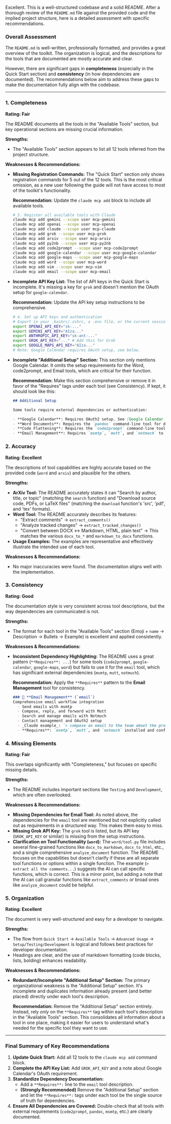 Excellent. This is a well-structured codebase and a solid README. After a thorough review of the `README.md` file against the provided code and the implied project structure, here is a detailed assessment with specific recommendations.

### Overall Assessment

The `README.md` is well-written, professionally formatted, and provides a great overview of the toolkit. The organization is logical, and the descriptions for the tools that are documented are mostly accurate and clear.

However, there are significant gaps in **completeness** (especially in the Quick Start section) and **consistency** (in how dependencies are documented). The recommendations below aim to address these gaps to make the documentation fully align with the codebase.

---

### 1. Completeness

**Rating: Fair**

The README documents all the tools in the "Available Tools" section, but key operational sections are missing crucial information.

**Strengths:**
*   The "Available Tools" section appears to list all 12 tools inferred from the project structure.

**Weaknesses & Recommendations:**

*   **Missing Registration Commands:** The "Quick Start" section only shows registration commands for 5 out of the 12 tools. This is the most critical omission, as a new user following the guide will not have access to most of the toolkit's functionality.

    **Recommendation:** Update the `claude mcp add` block to include all available tools.

    ```bash
    # 5. Register all available tools with Claude
    claude mcp add gemini --scope user mcp-gemini
    claude mcp add openai --scope user mcp-openai
    claude mcp add claude --scope user mcp-claude
    claude mcp add grok --scope user mcp-grok
    claude mcp add arxiv --scope user mcp-arxiv
    claude mcp add py2nb --scope user mcp-py2nb
    claude mcp add code2prompt --scope user mcp-code2prompt
    claude mcp add google-calendar --scope user mcp-google-calendar
    claude mcp add google-maps --scope user mcp-google-maps
    claude mcp add word --scope user mcp-word
    claude mcp add vim --scope user mcp-vim
    claude mcp add email --scope user mcp-email
    ```

*   **Incomplete API Key List:** The list of API keys in the Quick Start is incomplete. It's missing a key for `grok` and doesn't mention the OAuth setup for `google-calendar`.

    **Recommendation:** Update the API key setup instructions to be comprehensive.

    ```bash
    # 4. Set up API keys and authentication
    # Export in your .bashrc/.zshrc, a .env file, or the current session
    export OPENAI_API_KEY="sk-..."
    export GEMINI_API_KEY="AIza..."
    export ANTHROPIC_API_KEY="sk-ant-..."
    export GROK_API_KEY="..." # Add this for Grok
    export GOOGLE_MAPS_API_KEY="AIza..."
    # Note: Google Calendar requires OAuth setup, see below.
    ```

*   **Incomplete "Additional Setup" Section:** This section only mentions Google Calendar. It omits the setup requirements for the Word, code2prompt, and Email tools, which are critical for their function.

    **Recommendation:** Make this section comprehensive or remove it in favor of the "Requires" tags under each tool (see Consistency). If kept, it should look like this:

    ```markdown
    ## Additional Setup

    Some tools require external dependencies or authentication:

    - **Google Calendar**: Requires OAuth2 setup. See [Google Calendar Setup Guide](docs/google-calendar-setup.md).
    - **Word Documents**: Requires the `pandoc` command-line tool for document conversion. See the [pandoc installation guide](https://pandoc.org/installing.html).
    - **Code Flattening**: Requires the `code2prompt` command-line tool. It can be installed via `cargo install code2prompt`.
    - **Email Management**: Requires `msmtp`, `mutt`, and `notmuch` to be installed and configured on your system.
    ```

### 2. Accuracy

**Rating: Excellent**

The descriptions of tool capabilities are highly accurate based on the provided code (`word` and `arxiv`) and plausible for the others.

**Strengths:**
*   **ArXiv Tool:** The README accurately states it can "Search by author, title, or topic" (matching the `search` function) and "Download source code, PDFs, or LaTeX files" (matching the `download` function's 'src', 'pdf', and 'tex' formats).
*   **Word Tool:** The README accurately describes its features:
    *   "Extract comments" -> `extract_comments()`
    *   "Analyze tracked changes" -> `extract_tracked_changes()`
    *   "Convert between DOCX ↔ Markdown, HTML, plain text" -> This matches the various `docx_to_*` and `markdown_to_docx` functions.
*   **Usage Examples:** The examples are representative and effectively illustrate the intended use of each tool.

**Weaknesses & Recommendations:**
*   No major inaccuracies were found. The documentation aligns well with the implementation.

### 3. Consistency

**Rating: Good**

The documentation style is very consistent across tool descriptions, but the way dependencies are communicated is not.

**Strengths:**
*   The format for each tool in the "Available Tools" section (Emoji + `name` -> Description -> Bullets -> Example) is excellent and applied consistently.

**Weaknesses & Recommendations:**
*   **Inconsistent Dependency Highlighting:** The README uses a great pattern (`**Requires**: ...`) for some tools (`code2prompt`, `google-calendar`, `google-maps`, `word`) but fails to use it for the `email` tool, which has significant external dependencies (`msmtp`, `mutt`, `notmuch`).

    **Recommendation:** Apply the `**Requires**` pattern to the **Email Management** tool for consistency.

    ```markdown
    ### 📧 **Email Management** (`email`)
    Comprehensive email workflow integration
      - Send emails with msmtp
      - Compose, reply, and forward with Mutt
      - Search and manage emails with Notmuch
      - Contact management and OAuth2 setup
      - _Claude example_: `> compose an email to the team about the project update`
      - **Requires**: `msmtp`, `mutt`, and `notmuch` installed and configured.
    ```

### 4. Missing Elements

**Rating: Fair**

This overlaps significantly with "Completeness," but focuses on specific missing details.

**Strengths:**
*   The README includes important sections like `Testing` and `Development`, which are often overlooked.

**Weaknesses & Recommendations:**
*   **Missing Dependencies for Email Tool:** As noted above, the dependencies for the `email` tool are mentioned but not explicitly called out as requirements in a structured way. This makes them easy to miss.
*   **Missing Grok API Key:** The `grok` tool is listed, but its API key (`GROK_API_KEY` or similar) is missing from the setup instructions.
*   **Clarification on Tool Functionality (`word`):** The `word/tool.py` file includes several fine-grained functions like `docx_to_markdown`, `docx_to_html`, etc., and a single comprehensive `analyze_document` function. The README focuses on the capabilities but doesn't clarify if these are all separate tool functions or options within a single function. The example (`> extract all the comments...`) suggests the AI can call specific functions, which is correct. This is a minor point, but adding a note that the AI can call granular functions like `extract_comments` or broad ones like `analyze_document` could be helpful.

### 5. Organization

**Rating: Excellent**

The document is very well-structured and easy for a developer to navigate.

**Strengths:**
*   The flow from `Quick Start` -> `Available Tools` -> `Advanced Usage` -> `Setup/Testing/Development` is logical and follows best practices for developer documentation.
*   Headings are clear, and the use of markdown formatting (code blocks, lists, bolding) enhances readability.

**Weaknesses & Recommendations:**
*   **Redundant/Incomplete "Additional Setup" Section:** The primary organizational weakness is the "Additional Setup" section. It's incomplete and duplicates information already present (and better placed) directly under each tool's description.

    **Recommendation:** Remove the "Additional Setup" section entirely. Instead, rely *only* on the `**Requires**` tag within each tool's description in the "Available Tools" section. This consolidates all information about a tool in one place, making it easier for users to understand what's needed for the specific tool they want to use.

---

### Final Summary of Key Recommendations

1.  **Update Quick Start:** Add all 12 tools to the `claude mcp add` command block.
2.  **Complete the API Key List:** Add `GROK_API_KEY` and a note about Google Calendar's OAuth requirement.
3.  **Standardize Dependency Documentation:**
    *   Add a `**Requires**:` line to the `email` tool description.
    *   **(Strongly Recommended)** Remove the "Additional Setup" section and let the `**Requires**:` tags under each tool be the single source of truth for dependencies.
4.  **Ensure All Dependencies are Covered:** Double-check that all tools with external requirements (`code2prompt`, `pandoc`, `msmtp`, etc.) are clearly documented.